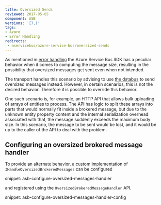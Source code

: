 ```yaml
---
title: Oversized Sends
reviewed: 2017-05-05
component: ASB
versions: '[7,)'
tags:
- Azure
- Error Handling
redirects:
 - nservicebus/azure-service-bus/oversized-sends
---
```


As mentioned in [error handling](error-handling.md#azure-service-bus-sdk-message-size-problems) the Azure Service Bus SDK has a peculiar behavior when it comes to computing the message size, resulting in the possibility that oversized messages get sent even when not intended.

The transport handles this scenario by advising to use [the databus](/nservicebus/messaging/databus/) to send oversized messages instead. However, in certain scenarios, this is not the desired behavior. Therefore it is possible to override this behavior.

One such scenario is, for example, an HTTP API that allows bulk uploading of arrays of entities to process. The API has logic to split these arrays into parts that would normally fit inside a brokered message, but due to the unknown entity property content and the internal serialization overhead associated with that, the message suddenly exceeds the maximum body size. In this scenario, the message to be sent would be lost, and it would be up to the caller of the API to deal with the problem.


## Configuring an oversized brokered message handler

To provide an alternate behavior, a custom implementation of `IHandleOversizedBrokeredMessages` can be configured

snippet: asb-configure-oversized-messages-handler

and registered using the `OversizedBrokeredMessageHandler` API.

snippet: asb-configure-oversized-messages-handler-config
